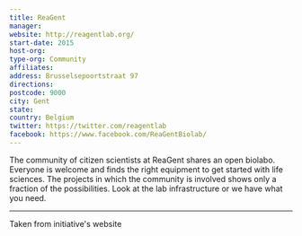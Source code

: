 ```yaml
---
title: ReaGent
manager: 
website: http://reagentlab.org/
start-date: 2015
host-org: 
type-org: Community
affiliates: 
address: Brusselsepoortstraat 97
directions: 
postcode: 9000
city: Gent
state: 
country: Belgium
twitter: https://twitter.com/reagentlab
facebook: https://www.facebook.com/ReaGentBiolab/
---
```


The community of citizen scientists at ReaGent shares an open biolabo. Everyone is welcome and finds the right equipment to get started with life sciences. The projects in which the community is involved shows only a fraction of the possibilities. Look at the lab infrastructure  or we have what you need.

---
Taken from initiative's website
